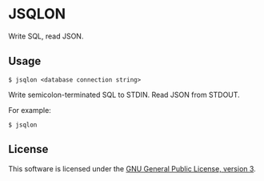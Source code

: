 # JSQLON

Write SQL, read JSON.

## Usage

    $ jsqlon <database connection string>

Write semicolon-terminated SQL to STDIN. Read JSON from STDOUT.

For example:

    $ jsqlon

## License

This software is licensed under the [GNU General Public License, version 3][].

[GNU General Public License, version 3]: https://www.gnu.org/licenses/gpl-3.0.en.html
